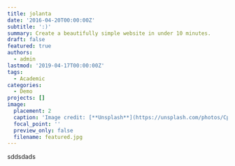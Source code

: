 ```yaml
---
title: jolanta
date: '2016-04-20T00:00:00Z'
subtitle: ':)'
summary: Create a beautifully simple website in under 10 minutes.
draft: false
featured: true
authors:
  - admin
lastmod: '2019-04-17T00:00:00Z'
tags:
  - Academic
categories:
  - Demo
projects: []
image:
  placement: 2
  caption: 'Image credit: [**Unsplash**](https://unsplash.com/photos/CpkOjOcXdUY)'
  focal_point: ''
  preview_only: false
  filename: featured.jpg
---
```

sddsdads